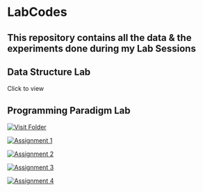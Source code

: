 # LabCodes
## This repository contains all the data & the experiments done during my Lab Sessions

## Data Structure Lab
 Click to view

## Programming Paradigm Lab
[![Visit Folder](https://img.shields.io/badge/Open-Assignment%201-blue)](OnkarPPL/)

[![Assignment 1](https://img.shields.io/badge/Open-Assignment%201-blue)](OnkarPPL/Assignment1.md)

[![Assignment 2](https://img.shields.io/badge/Open-Assignment%202-blue)](OnkarPPL/Assignment2.md)

[![Assignment 3](https://img.shields.io/badge/Open-Assignment%203-blue)](OnkarPPL/Assignment3.md)

[![Assignment 4](https://img.shields.io/badge/Open-Assignment%204-blue)](OnkarPPL/Assignment4.md)
